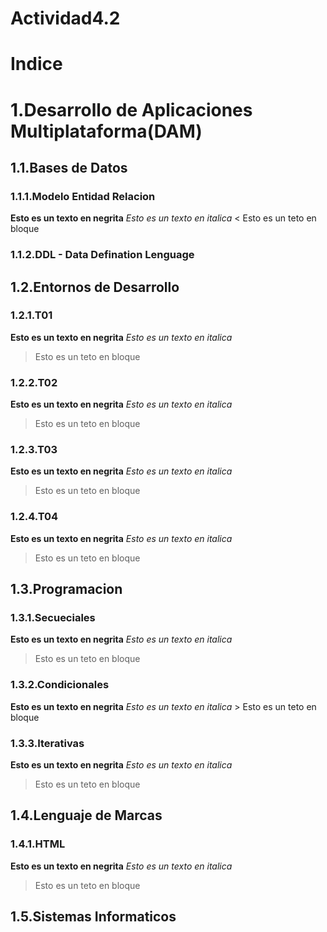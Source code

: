 # Actividad4.2
# Indice

# 1.Desarrollo de Aplicaciones Multiplataforma(DAM)
## 1.1.Bases de Datos
  ### 1.1.1.Modelo Entidad Relacion
   **Esto es un texto en negrita**
   *Esto es un texto en italica* 
   < Esto es un teto en bloque
  ### 1.1.2.DDL - Data Defination Lenguage
   ## 1.2.Entornos de Desarrollo
   ### 1.2.1.T01
   **Esto es un texto en negrita**
   *Esto es un texto en italica*
   > Esto es un teto en bloque
   ### 1.2.2.T02
   **Esto es un texto en negrita**
   *Esto es un texto en italica*
  > Esto es un teto en bloque   
   ### 1.2.3.T03
   **Esto es un texto en negrita**
   *Esto es un texto en italica*
   > Esto es un teto en bloque
   ### 1.2.4.T04
   **Esto es un texto en negrita**
   *Esto es un texto en italica*
   > Esto es un teto en bloque
## 1.3.Programacion
  ### 1.3.1.Secueciales
  **Esto es un texto en negrita**
  *Esto es un texto en italica*
   > Esto es un teto en bloque
  ### 1.3.2.Condicionales
   **Esto es un texto en negrita**
    *Esto es un texto en italica*
    > Esto es un teto en bloque
  ### 1.3.3.Iterativas
   **Esto es un texto en negrita**
    *Esto es un texto en italica*
   > Esto es un teto en bloque
## 1.4.Lenguaje de Marcas
  ### 1.4.1.HTML
  **Esto es un texto en negrita**
   *Esto es un texto en italica*
   > Esto es un teto en bloque
## 1.5.Sistemas Informaticos
